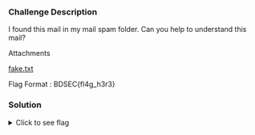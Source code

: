 ### Challenge Description

I found this mail in my mail spam folder. Can you help to understand this mail?

Attachments

[fake.txt](attachments/fake.txt)

Flag Format : BDSEC{fl4g_h3r3}

### Solution

<details>
  <summary>Click to see flag</summary> 
  
    BDSEC{}

</details>